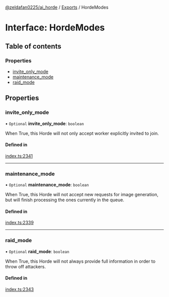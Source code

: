 [@zeldafan0225/ai_horde](../README.md) / [Exports](../modules.md) / HordeModes

# Interface: HordeModes

## Table of contents

### Properties

- [invite\_only\_mode](HordeModes.md#invite_only_mode)
- [maintenance\_mode](HordeModes.md#maintenance_mode)
- [raid\_mode](HordeModes.md#raid_mode)

## Properties

### invite\_only\_mode

• `Optional` **invite\_only\_mode**: `boolean`

When True, this Horde will not only accept worker explicitly invited to join.

#### Defined in

[index.ts:2341](https://github.com/ZeldaFan0225/ai_horde/blob/4b01aad/index.ts#L2341)

___

### maintenance\_mode

• `Optional` **maintenance\_mode**: `boolean`

When True, this Horde will not accept new requests for image generation, but will finish processing the ones currently in the queue.

#### Defined in

[index.ts:2339](https://github.com/ZeldaFan0225/ai_horde/blob/4b01aad/index.ts#L2339)

___

### raid\_mode

• `Optional` **raid\_mode**: `boolean`

When True, this Horde will not always provide full information in order to throw off attackers.

#### Defined in

[index.ts:2343](https://github.com/ZeldaFan0225/ai_horde/blob/4b01aad/index.ts#L2343)
